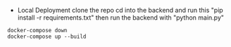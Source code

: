 - Local Deployment
clone the repo
cd into the backend and run this "pip install -r requirements.txt"
then run the backend with "python main.py"
```
docker-compose down
docker-compose up --build
```

